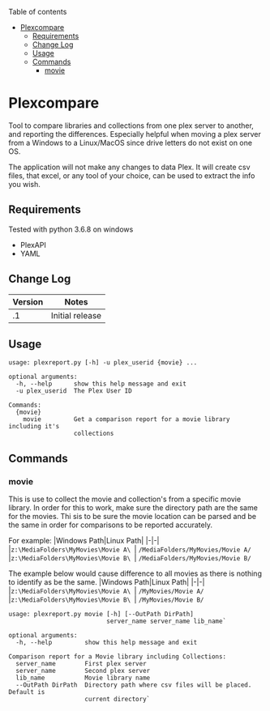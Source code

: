 Table of contents
- [Plexcompare](#plexcompare)
  - [Requirements](#requirements)
  - [Change Log](#change-log)
  - [Usage](#usage)
  - [Commands](#commands)
    - [movie](#movie)
# Plexcompare
Tool to compare libraries and collections from one plex server to another, and reporting the differences. Especially helpful when moving a plex server from a Windows to a Linux/MacOS since drive letters do not exist on one OS.

The application will not make any changes to data Plex. It will create csv files, that excel, or any tool of your choice, can be used to extract the info you wish.

## Requirements
Tested with python 3.6.8 on windows
- PlexAPI
- YAML

## Change Log
| Version  | Notes |
| ------------- | ------------- |
| .1| Initial release|


## Usage
```
usage: plexreport.py [-h] -u plex_userid {movie} ...

optional arguments:
  -h, --help      show this help message and exit
  -u plex_userid  The Plex User ID

Commands:
  {movie}
    movie         Get a comparison report for a movie library including it's
                  collections
```
## Commands
### movie
This is use to collect the movie and collection's from a specific movie library.
In order for this to work, make sure the directory path are the same for the movies. Thi sis to be sure the movie location can be parsed and be the same in order for comparisons to be reported accurately.

For example:
|Windows Path|Linux Path|
|-|-|
|`z:\MediaFolders\MyMovies\Movie A\ `| `/MediaFolders/MyMovies/Movie A/`
|`z:\MediaFolders\MyMovies\Movie B\ `| `/MediaFolders/MyMovies/Movie B/`

The example below would cause difference to all movies as there is nothing to identify as be the same.
|Windows Path|Linux Path|
|-|-|
|`z:\MediaFolders\MyMovies\Movie A\ `| `/MyMovies/Movie A/`
|`z:\MediaFolders\MyMovies\Movie B\ `| `/MyMovies/Movie B/`

```
usage: plexreport.py movie [-h] [--OutPath DirPath]
                           server_name server_name lib_name`

optional arguments:
  -h, --help         show this help message and exit

Comparison report for a Movie library including Collections:
  server_name        First plex server
  server_name        Second plex server
  lib_name           Movie library name
  --OutPath DirPath  Directory path where csv files will be placed. Default is
                     current directory`
```